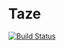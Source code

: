 # Taze
[![Build Status](https://travis-ci.org/shimshir/taze.svg?branch=master)](https://travis-ci.org/shimshir/taze)
